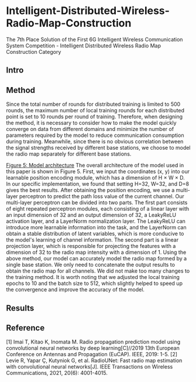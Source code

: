 # Intelligent-Distributed-Wireless-Radio-Map-Construction
The 7th Place Solution of the First 6G Intelligent Wireless Communication System Competition - Intelligent Distributed Wireless Radio Map Construction Category

## Intro

## Method
Since the total number of rounds for distributed training is limited to 500 rounds, the maximum number of local training rounds for each distributed point is set to 10 rounds per round of training. Therefore, when designing the method, it is necessary to consider how to make the model quickly converge on data from different domains and minimize the number of parameters required by the model to reduce communication consumption during training. Meanwhile, since there is no obvious correlation between the signal strengths received by different base stations, we choose to model the radio map separately for different base stations.

[Figure 5: Model architecture](imgs/figure1.png)
The overall architecture of the model used in this paper is shown in Figure 5. First, we input the coordinates (x, y) into our learnable position encoding module, which has a dimension of H × W × D. In our specific implementation, we found that setting H=32, W=32, and D=8 gives the best results. After obtaining the position encoding, we use a multi-layer perceptron to predict the path loss value of the current channel. Our multi-layer perceptron can be divided into two parts. The first part consists of eight repeated perceptron modules, each consisting of a linear layer with an input dimension of 32 and an output dimension of 32, a LeakyReLU activation layer, and a LayerNorm normalization layer. The LeakyReLU can introduce more learnable information into the task, and the LayerNorm can obtain a stable distribution of latent variables, which is more conducive to the model's learning of channel information. The second part is a linear projection layer, which is responsible for projecting the features with a dimension of 32 to the radio map intensity with a dimension of 1.
Using the above method, our model can accurately model the radio map formed by a single base station. We only need to concatenate the output results to obtain the radio map for all channels. We did not make too many changes to the training method. It is worth noting that we adjusted the local training epochs to 10 and the batch size to 512, which slightly helped to speed up the convergence and improve the accuracy of the model.

## Results

## Reference
[1] Imai T, Kitao K, Inomata M. Radio propagation prediction model using convolutional neural networks by deep learning[C]//2019 13th European Conference on Antennas and Propagation (EuCAP). IEEE, 2019: 1-5.
[2] Levie R, Yapar Ç, Kutyniok G, et al. RadioUNet: Fast radio map estimation with convolutional neural networks[J]. IEEE Transactions on Wireless Communications, 2021, 20(6): 4001-4015.

